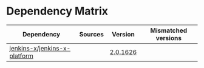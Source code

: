 # Dependency Matrix

Dependency | Sources | Version | Mismatched versions
---------- | ------- | ------- | -------------------
[jenkins-x/jenkins-x-platform](https://github.com/jenkins-x/jenkins-x-platform) |  | [2.0.1626](https://github.com/jenkins-x/jenkins-x-platform/releases/tag/v2.0.1626) | 
